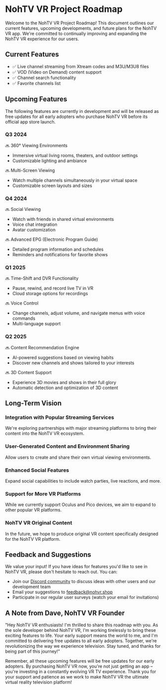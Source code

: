 # NohTV VR Project Roadmap

Welcome to the NohTV VR Project Roadmap! This document outlines our current features, upcoming developments, and future plans for the NohTV VR app. We're committed to continually improving and expanding the NohTV VR experience for our users.

## Current Features

- ✅ Live channel streaming from Xtream codes and M3U/M3U8 files
- ✅ VOD (Video on Demand) content support
- ✅ Channel search functionality
- ✅ Favorite channels list

## Upcoming Features

The following features are currently in development and will be released as free updates for all early adopters who purchase NohTV VR before its official app store launch.

### Q3 2024

🔜 360° Viewing Environments
- Immersive virtual living rooms, theaters, and outdoor settings
- Customizable lighting and ambiance

🔜 Multi-Screen Viewing
- Watch multiple channels simultaneously in your virtual space
- Customizable screen layouts and sizes

### Q4 2024

🔜 Social Viewing
- Watch with friends in shared virtual environments
- Voice chat integration
- Avatar customization

🔜 Advanced EPG (Electronic Program Guide)
- Detailed program information and schedules
- Reminders and notifications for favorite shows

### Q1 2025

🔜 Time-Shift and DVR Functionality
- Pause, rewind, and record live TV in VR
- Cloud storage options for recordings

🔜 Voice Control
- Change channels, adjust volume, and navigate menus with voice commands
- Multi-language support

### Q2 2025

🔜 Content Recommendation Engine
- AI-powered suggestions based on viewing habits
- Discover new channels and shows tailored to your interests

🔜 3D Content Support
- Experience 3D movies and shows in their full glory
- Automatic detection and optimization of 3D content

## Long-Term Vision

### Integration with Popular Streaming Services
We're exploring partnerships with major streaming platforms to bring their content into the NohTV VR ecosystem.

### User-Generated Content and Environment Sharing
Allow users to create and share their own virtual viewing environments.

### Enhanced Social Features
Expand social capabilities to include watch parties, live reactions, and more.

### Support for More VR Platforms
While we currently support Oculus and Pico devices, we aim to expand to other popular VR platforms.

### NohTV VR Original Content
In the future, we hope to produce original VR content specifically designed for the NohTV VR platform.

## Feedback and Suggestions

We value your input! If you have ideas for features you'd like to see in NohTV VR, please don't hesitate to reach out. You can:

- Join our [Discord community](https://https://discord.com/channels/620674486064381965/1259616007505313865) to discuss ideas with other users and our development team
- Email your suggestions to [feedback@nohvr.shop](mailto:feedback@nohvr.shop)
- Participate in our regular user surveys (watch your email for invitations)

## A Note from Dave, NohTV VR Founder

"Hey NohTV VR enthusiasts! I'm thrilled to share this roadmap with you. As the sole developer behind NohTV VR, I'm working tirelessly to bring these exciting features to life. Your early support means the world to me, and I'm committed to delivering free updates to all early adopters. Together, we're revolutionizing the way we experience television. Stay tuned, and thanks for being part of this journey!"

Remember, all these upcoming features will be free updates for our early adopters. By purchasing NohTV VR now, you're not just getting an app – you're investing in a constantly evolving VR TV experience. Thank you for your support and patience as we work to make NohTV VR the ultimate virtual reality television platform!
